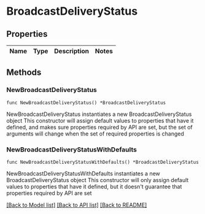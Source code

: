 # BroadcastDeliveryStatus

## Properties

Name | Type | Description | Notes
------------ | ------------- | ------------- | -------------

## Methods

### NewBroadcastDeliveryStatus

`func NewBroadcastDeliveryStatus() *BroadcastDeliveryStatus`

NewBroadcastDeliveryStatus instantiates a new BroadcastDeliveryStatus object
This constructor will assign default values to properties that have it defined,
and makes sure properties required by API are set, but the set of arguments
will change when the set of required properties is changed

### NewBroadcastDeliveryStatusWithDefaults

`func NewBroadcastDeliveryStatusWithDefaults() *BroadcastDeliveryStatus`

NewBroadcastDeliveryStatusWithDefaults instantiates a new BroadcastDeliveryStatus object
This constructor will only assign default values to properties that have it defined,
but it doesn't guarantee that properties required by API are set


[[Back to Model list]](../README.md#documentation-for-models) [[Back to API list]](../README.md#documentation-for-api-endpoints) [[Back to README]](../README.md)


